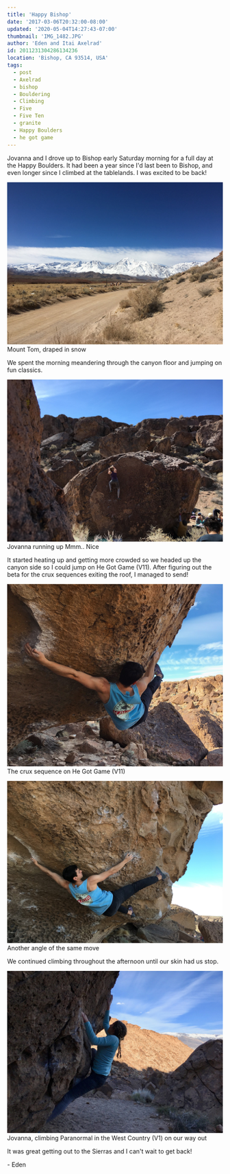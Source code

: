 ```yaml
---
title: 'Happy Bishop'
date: '2017-03-06T20:32:00-08:00'
updated: '2020-05-04T14:27:43-07:00'
thumbnail: 'IMG_1482.JPG'
author: 'Eden and Itai Axelrad'
id: 2011231304286134236
location: 'Bishop, CA 93514, USA'
tags:
  - post
  - Axelrad
  - bishop
  - Bouldering
  - Climbing
  - Five
  - Five Ten
  - granite
  - Happy Boulders
  - he got game
---
```


Jovanna and I drove up to Bishop early Saturday morning for a full day at the Happy Boulders. It had been a year since I'd last been to Bishop, and even longer since I climbed at the tablelands. I was excited to be back! 

![image alt](/images/IMG_1482.JPG)Mount Tom, draped in snow

We spent the morning meandering through the canyon floor and jumping on fun classics.

![image alt](/images/IMG_1485.JPG)Jovanna running up Mmm.. Nice

It started heating up and getting more crowded so we headed up the canyon side so I could jump on He Got Game (V11). After figuring out the beta for the crux sequences exiting the roof, I managed to send!

![image alt](/images/IMG_1503.JPG)The crux sequence on He Got Game (V11)

![image alt](/images/IMG_1489.JPG)Another angle of the same move

We continued climbing throughout the afternoon until our skin had us stop.

![image alt](/images/IMG_1495%202.jpg)Jovanna, climbing Paranormal in the West Country (V1) on our way out

It was great getting out to the Sierras and I can't wait to get back!

\- Eden

